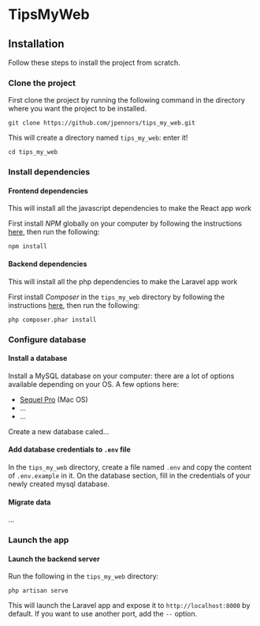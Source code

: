 # TipsMyWeb


## Installation

Follow these steps to install the project from scratch.

### Clone the project

First clone the project by running the following command in the directory where you want the project to be installed.
```
git clone https://github.com/jpennors/tips_my_web.git
``` 

This will  create a directory named `tips_my_web`: enter it!
```
cd tips_my_web
```

### Install dependencies

#### Frontend dependencies

This will install all the javascript dependencies to make the React app work

First install *NPM* globally on your computer by following the instructions [here](https://www.npmjs.com/get-npm), then run the following:
```
npm install
```

#### Backend dependencies

This will install all the php dependencies to make the Laravel app work

First install *Composer* in the `tips_my_web` directory by following the instructions [here](https://getcomposer.org/download/), then run the following:
```
php composer.phar install
```

### Configure database

#### Install a database

Install a MySQL database on your computer: there are a lot of options available depending on your OS. A few options here:
- [Sequel Pro](https://www.sequelpro.com/) (Mac OS)
- ...
- ...

Create a new database caled...

#### Add database credentials to `.env` file

In the `tips_my_web` directory, create a file named `.env` and copy the content of `.env.example` in it. On the database section, fill in the credentials of your newly created mysql database.

#### Migrate data

...


### Launch the app

#### Launch the backend server

Run the following in the `tips_my_web` directory:
```
php artisan serve
```

This will launch the Laravel app and expose it to `http://localhost:8000` by default. If you want to use another port, add the `--` option.



